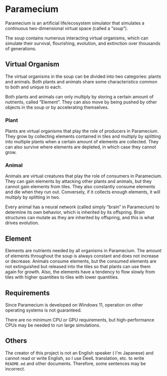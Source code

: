 # Paramecium

<!-- Parameciumは、連続的な二次元仮想空間(「スープ」と呼ばれます)をシミュレートする人工生命/生態系シミュレーターです。 -->
Paramecium is an artificial life/ecosystem simulator that simulates a continuous two-dimensional virtual space (called a “soup”).

<!-- スープには多数の相互作用する仮想生物が含まれており、それらの生存、繁栄、進化、絶滅などを何千世代にもわたってシミュレートできます。 -->
The soup contains numerous interacting virtual organisms, which can simulate their survival, flourishing, evolution, and extinction over thousands of generations.

## Virtual Organism

<!-- スープに含まれる仮想生物は「植物」と「動物」の二種類に分けられます。植物と動物は、両方に共通の特徴とそれぞれに固有の特性を持っています。 -->
The virtual organisms in the soup can be divided into two categories: plants and animals. Both plants and animals share some characteristics common to both and unique to each.

<!-- 植物も動物も、「エレメント」と呼ばれる栄養素を一定量蓄えることでのみ増殖することができます。また、スープ内で他の物体に押されたり、あるいは自ら加速することで移動することができます。 -->
Both plants and animals can only multiply by storing a certain amount of nutrients, called “Element”. They can also move by being pushed by other objects in the soup or by accelerating themselves.

### Plant

<!-- 植物は、Parameciumにおいて生産者の役割を担う仮想生物です。タイルに含まれているエレメントを収集することで成長し、一定量のエレメントを集めると複数の植物に分裂することで増殖します。また、エレメントが枯渇した場所でも生存できますが、その場合は成長することはできません。 -->
Plants are virtual organisms that play the role of producers in Paramecium. They grow by collecting elements contained in tiles and multiply by splitting into multiple plants when a certain amount of elements are collected. They can also survive where elements are depleted, in which case they cannot grow.

### Animal

<!-- 動物は、Parameciumにおいて消費者の役割を担う仮想生物です。他の植物や動物を攻撃することでエレメントを得ることができますが、タイルからエレメントを得ることはできません。また、常にエレメントを消費し続け、エレメントがなくなると死んでしまいます。逆に、十分な量のエレメントを集めることができれば二つに分裂することで増殖します。 -->
Animals are virtual creatures that play the role of consumers in Paramecium. They can gain elements by attacking other plants and animals, but they cannot gain elements from tiles. They also constantly consume elements and die when they run out. Conversely, if it collects enough elements, it will multiply by splitting in two. 

<!-- すべての動物は、自らの行動を決定するためのニューラルネットワーク(Parameciumでは単純に「脳」と呼ばれます)を持っていて、これは子孫に遺伝していきます。脳の構造は子孫に遺伝する際に変異を起こす可能性があり、これが進化の原動力となります。 -->
Every animal has a neural network (called simply “brain” in Paramecium) to determine its own behavior, which is inherited by its offspring. Brain structures can mutate as they are inherited by offspring, and this is what drives evolution.

## Element

<!-- エレメントは、Parameciumにおいてすべての生物が必要とする栄養素です。スープ全体でのエレメントの量は常に一定であり、増減することはありません。動物はエレメントを消費しますが、消費されたエレメントは消滅するのではなくタイルに放出され、植物が成長のためにそのエレメントを再び使えるようになります。また、エレメントは量が多いタイルから少ないタイルへとゆっくりと流れる性質があります。 -->
Elements are nutrients needed by all organisms in Paramecium. The amount of elements throughout the soup is always constant and does not increase or decrease. Animals consume elements, but the consumed elements are not extinguished but released into the tiles so that plants can use them again for growth. Also, the elements have a tendency to flow slowly from tiles with higher quantities to tiles with lower quantities.

## Requirements

<!-- ParameciumはWindows 11で開発されているため、それ以外でのOSの動作は保証されません。 -->
Since Paramecium is developed on Windows 11, operation on other operating systems is not guaranteed. 

<!-- CPU及びGPUの最低要件はありませんが、大規模なシミュレーションを実行するには高性能なCPUが必要になる場合があります。 -->
There are no minimum CPU or GPU requirements, but high-performance CPUs may be needed to run large simulations.

## Others

<!-- - このプロジェクトの製作者は英語圏の人ではなく(日本人です)、英語を読み書きできないため、READNE.mdなどを書くのにはDeelL翻訳などを使用しています。そのため、文章が一部間違っている可能性があります。 -->
The creator of this project is not an English speaker ( I'm Japanese) and cannot read or write English, so I use DeelL translation, etc. to write `README.md` and other documents. Therefore, some sentences may be incorrect.
